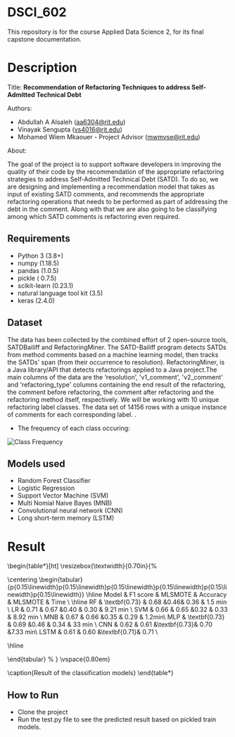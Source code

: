 # DSCI_602

This repository is for the course Applied Data Science 2, for its final capstone documentation.

# Description

Title: **Recommendation of Refactoring Techniques to address Self-Admitted Technical Debt**

Authors: 
* Abdullah A Alsaleh (aa6304@rit.edu)
* Vinayak Sengupta (vs4016@rit.edu)
* Mohamed Wiem Mkaouer - Project Advisor (mwmvse@rit.edu)

About:

The goal of the project is to support software developers in improving the quality of their code by the recommendation of the appropriate refactoring strategies to address Self-Admitted Technical Debt (SATD). To do so, we are designing and implementing a recommendation model that takes as input of existing SATD comments, and recommends the appropriate refactoring operations that needs to be performed as part of addressing the debt in the comment. Along with that we are also going to be classifying among which SATD comments is refactoring even required.


## Requirements

* Python 3 (3.8+)
* numpy (1.18.5)
* pandas (1.0.5)
* pickle ( 0.7.5)
* scikit-learn (0.23.1)
* natural language tool kit (3.5)
* keras (2.4.0)

## Dataset

The data has been collected by the combined effort of 2 open-source tools, SATDBailiff and RefactoringMiner. The SATD-Bailiff program detects SATDs from method comments based on a machine learning model, then tracks the SATDs' span (from their occurrence to resolution). RefactoringMiner, is a Java library/API that detects refactorings applied to a Java project.The main columns of the data are the ‘resolution’, 'v1\_comment', 'v2\_comment' and 'refactoring\_type' columns containing the end result of the refactoring, the comment before refactoring, the comment after refactoring and the refactoring method itself, respectively. We will be working with 10 unique refactoring label classes. The data set of 14156 rows with a unique instance of comments for each corresponding label.
.  

* The frequency of each class occuring:

![Class Frequency](https://user-images.githubusercontent.com/34100245/116001557-fe159d80-a5c2-11eb-8e95-9b6be15dcfb9.png)


## Models used
* Random Forest Classifier
* Logistic Regression
* Support Vector Machine (SVM)
* Multi Nomial Naive Bayes (MNB)
* Convolutional neural network (CNN)
* Long short-term memory (LSTM)

# Result
\begin{table*}[ht]
\resizebox{\textwidth}{0.70in}{%

\centering
\begin{tabular}{p{0.15\linewidth}p{0.15\linewidth}p{0.15\linewidth}p{0.15\linewidth}p{0.15\linewidth}p{0.15\linewidth}}
\hline
Model & F1 score & MLSMOTE & Accuracy &  MLSMOTE & Time \\
\hline
RF & \textbf{0.73} & 0.68 &0.46& 0.36 & 1.5 min  \\
LR & 0.71 & 0.67 &0.40  & 0.30 & 9.21 min \\
SVM & 0.66  & 0.65 &0.32 & 0.33 & 8.92 min \\
MNB & 0.67  & 0.66  &0.35 & 0.29 & 1.2min\\
MLP & \textbf{0.73} & 0.69 &0.46 & 0.34 & 33 min \\
CNN & 0.62 &  0.61 &\textbf{0.73}& 0.70 &7.33 min\\
LSTM & 0.61 & 0.60 &\textbf{0.71}& 0.71 \\

\hline

\end{tabular}
%
}
       \vspace{0.80em}

\caption{Result of the classification models}
\end{table*}


## How to Run
* Clone the project
* Run the test.py file to see the predicted result based on pickled train models.

